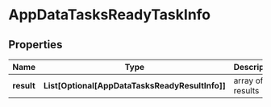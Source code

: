 # AppDataTasksReadyTaskInfo


## Properties

| Name | Type | Description | Notes |
|------------ | ------------- | ------------- | -------------|
**result** | **List[Optional[AppDataTasksReadyResultInfo]]** | array of results |[optional]|